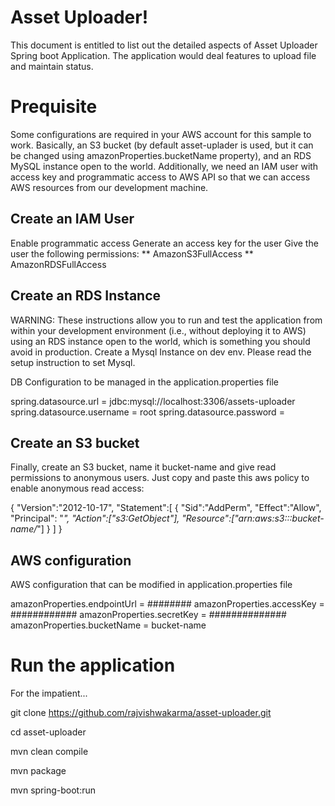 # Asset Uploader!

This document is entitled to list out the detailed aspects of Asset Uploader Spring boot Application. The application would deal features to upload file and maintain status.


# Prequisite

Some configurations are required in your AWS account for this sample to work. Basically, an S3 bucket (by default asset-uplader is used, but it can be changed using amazonProperties.bucketName property), and an RDS MySQL instance open to the world. Additionally, we need an IAM user with access key and programmatic access to AWS API so that we can access AWS resources from our development machine.

## Create an IAM User

Enable programmatic access
Generate an access key for the user
Give the user the following permissions: ** AmazonS3FullAccess ** AmazonRDSFullAccess

## Create an RDS Instance

WARNING: These instructions allow you to run and test the application from within your development environment (i.e., without deploying it to AWS) using an RDS instance open to the world, which is something you should avoid in production.
Create a Mysql Instance on dev env. Please read the setup instruction to set Mysql.

DB Configuration to be managed in the application.properties file

spring.datasource.url = jdbc:mysql://localhost:3306/assets-uploader
spring.datasource.username = root
spring.datasource.password = 


## Create an S3 bucket

Finally, create an S3 bucket, name it bucket-name and give read permissions to anonymous users. Just copy and paste this aws policy to enable anonymous read access:

{
  "Version":"2012-10-17",
  "Statement":[
    {
      "Sid":"AddPerm",
      "Effect":"Allow",
      "Principal": "*",
      "Action":["s3:GetObject"],
      "Resource":["arn:aws:s3:::bucket-name/*"]
    }
  ]
}

## AWS configuration

AWS configuration that can be modified in application.properties file

amazonProperties.endpointUrl = ########
amazonProperties.accessKey = ############
amazonProperties.secretKey = ##############
amazonProperties.bucketName = bucket-name


# Run the application

For the impatient...

git clone https://github.com/rajvishwakarma/asset-uploader.git

cd asset-uploader

mvn clean compile

mvn package

mvn spring-boot:run
